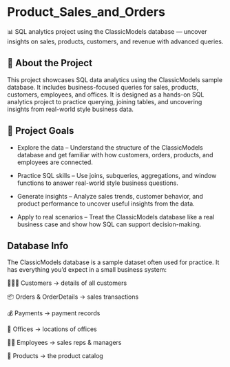 # Product_Sales_and_Orders
📊 SQL analytics project using the ClassicModels database — uncover insights on sales, products, customers, and revenue with advanced queries.

## 📌 About the Project

This project showcases SQL data analytics using the ClassicModels sample database.
It includes business-focused queries for sales, products, customers, employees, and offices.
It is designed as a hands-on SQL analytics project to practice querying, joining tables, and uncovering insights from real-world style business data.

## 🎯 Project Goals

- Explore the data – Understand the structure of the ClassicModels database and get familiar with how customers, orders, products, and employees are connected.

- Practice SQL skills – Use joins, subqueries, aggregations, and window functions to answer real-world style business questions.

- Generate insights – Analyze sales trends, customer behavior, and product performance to uncover useful insights from the data.

- Apply to real scenarios – Treat the ClassicModels database like a real business case and show how SQL can support decision-making.

## Database Info

The ClassicModels database is a sample dataset often used for practice.
It has everything you’d expect in a small business system:

🧑‍🤝‍🧑 Customers → details of all customers

📦 Orders & OrderDetails → sales transactions

💰 Payments → payment records

🏢 Offices → locations of offices

👩‍💼 Employees → sales reps & managers

🛒 Products → the product catalog
